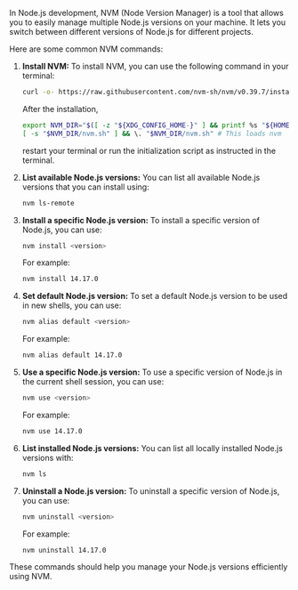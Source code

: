 In Node.js development, NVM (Node Version Manager) is a tool that allows you to easily manage multiple Node.js versions on your machine. It lets you switch between different versions of Node.js for different projects.

Here are some common NVM commands:

1. **Install NVM:**
   To install NVM, you can use the following command in your terminal:

   ```bash
   curl -o- https://raw.githubusercontent.com/nvm-sh/nvm/v0.39.7/install.sh | bash
   ```

   After the installation,
   ```bash
   export NVM_DIR="$([ -z "${XDG_CONFIG_HOME-}" ] && printf %s "${HOME}/.nvm" || printf %s "${XDG_CONFIG_HOME}/nvm")"
   [ -s "$NVM_DIR/nvm.sh" ] && \. "$NVM_DIR/nvm.sh" # This loads nvm
   ```
   restart your terminal or run the initialization script as instructed in the terminal.

3. **List available Node.js versions:**
   You can list all available Node.js versions that you can install using:

   ```bash
   nvm ls-remote
   ```

4. **Install a specific Node.js version:**
   To install a specific version of Node.js, you can use:

   ```bash
   nvm install <version>
   ```

   For example:

   ```bash
   nvm install 14.17.0
   ```

5. **Set default Node.js version:**
   To set a default Node.js version to be used in new shells, you can use:

   ```bash
   nvm alias default <version>
   ```

   For example:

   ```bash
   nvm alias default 14.17.0
   ```

6. **Use a specific Node.js version:**
   To use a specific version of Node.js in the current shell session, you can use:

   ```bash
   nvm use <version>
   ```

   For example:

   ```bash
   nvm use 14.17.0
   ```

7. **List installed Node.js versions:**
   You can list all locally installed Node.js versions with:

   ```bash
   nvm ls
   ```

8. **Uninstall a Node.js version:**
   To uninstall a specific version of Node.js, you can use:

   ```bash
   nvm uninstall <version>
   ```

   For example:

   ```bash
   nvm uninstall 14.17.0
   ```

These commands should help you manage your Node.js versions efficiently using NVM.
